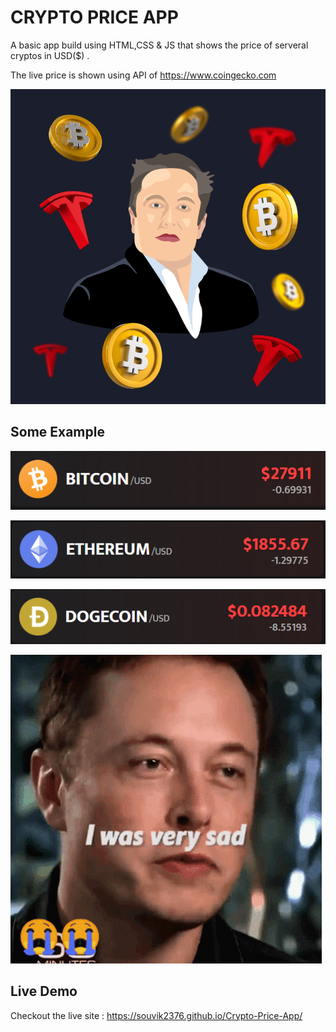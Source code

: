 # CRYPTO PRICE APP

A basic app build using HTML,CSS & JS that shows the price of serveral cryptos in USD($) .

The live price is shown using API of https://www.coingecko.com

![Alt text](Assests/Elon%20kaka.png)


## Some Example 


![Alt text](Assests/Bitcoin.PNG)

![Alt text](Assests/Etherium.PNG)

![Alt text](Assests/Doggy.PNG)

![Alt text](Assests/elon-musk-tears.gif)

## Live Demo
Checkout the live site : https://souvik2376.github.io/Crypto-Price-App/

